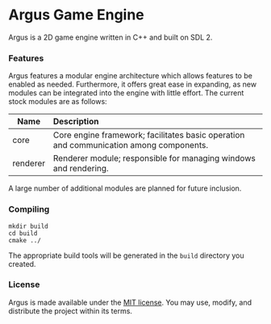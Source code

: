 # Argus Game Engine

Argus is a 2D game engine written in C++ and built on SDL 2.

### Features

Argus features a modular engine architecture which allows features to be enabled
as needed. Furthermore, it offers great ease in expanding, as new modules can be
integrated into the engine with little effort. The current stock modules are as
follows:

| Name | Description |
| --- | :-- |
| core | Core engine framework; facilitates basic operation and communication among components. |
| renderer | Renderer module; responsible for managing windows and rendering. |

A large number of additional modules are planned for future inclusion.

### Compiling

```
mkdir build
cd build
cmake ../
```

The appropriate build tools will be generated in the `build` directory you created.

### License

Argus is made available under the [MIT license](https://opensource.org/licenses/MIT). You may use, modify, and
distribute the project within its terms.
